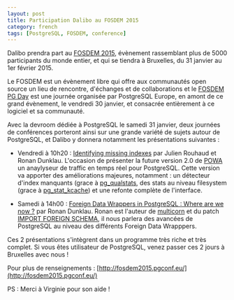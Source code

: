 ```yaml
---
layout: post
title: Participation Dalibo au FOSDEM 2015
category: french
tags: [PostgreSQL, FOSDEM, conference]
---
```



Dalibo prendra part au [FOSDEM 2015](https://fosdem.org/2015/), évènement rassemblant plus de 5000 participants du monde entier, et qui se tiendra à Bruxelles, du 31 janvier au 1er février 2015.

<!--MORE-->

Le FOSDEM est un évènement libre qui offre aux communautés open source un lieu de rencontre, d'échanges et de collaborations et le [FOSDEM PG Day](https://fosdem.org/2015/) est une journée organisée par PostgreSQL Europe, en amont de ce grand évènement, le vendredi 30 janvier, et consacrée entièrement à ce logiciel et sa communauté.
 
Avec la devroom dédiée à PostgreSQL le samedi 31 janvier, deux journées de conférences porteront ainsi sur une grande variété de sujets autour de PostgreSQL, et Dalibo y donnera notamment les présentations suivantes :

  * Vendredi à 10h20 : [Identifying missing indexes](http://www.postgresql.eu/events/schedule/fosdem2015/session/837-identifying-missing-indexes/) par Julien Rouhaud et Ronan Dunklau. L'occasion de présenter la future version 2.0 de [POWA](http://dalibo.github.io/powa/) un anaylyseur de traffic en temps réel pour PostgreSQL. Cette version va apporter des améliorations majeures, notamment : un détecteur d'index manquants (grace à [pg_qualstats](https://github.com/dalibo/pg_qualstats), des stats au niveau filesystem (grace à [pg_stat_kcache](https://github.com/dalibo/pg_stat_kcache)) et une refonte complète de l'interface. 
 
  

  * Samedi à 14h00 : [Foreign Data Wrappers in PostgreSQL : Where are we now ?](http://www.postgresql.eu/events/schedule/fosdem2015/session/832-foreign-data-wrappers-in-postgresql-where-are-we-now/) par Ronan Dunklau. Ronan est l'auteur de [multicorn](http://multicorn.org/) et du patch [IMPORT FOREIGN SCHEMA](http://www.depesz.com/2014/07/14/waiting-for-9-5-implement-import-foreign-schema/), il nous parlera des avancées de PostgreSQL au niveau des différents Foreign Data Wrapppers.


Ces 2 présentations s'intègrent dans un programme très riche et très complet. Si vous êtes utilisateur de PostgreSQL, venez passer ces 2 jours à Bruxelles avec nous !

Pour plus de renseignements : [http://fosdem2015.pgconf.eu/](http://fosdem2015.pgconf.eu/)


PS : Merci à Virginie pour son aide !
